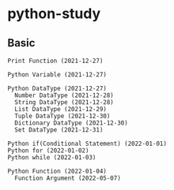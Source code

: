# python-study
  ## Basic
    Print Function (2021-12-27)
    
    Python Variable (2021-12-27)
    
    Python DataType (2021-12-27)
      Number DataType (2021-12-28)
      String DataType (2021-12-28)
      List DataType (2021-12-29)
      Tuple DataType (2021-12-30)
      Dictionary DataType (2021-12-30)
      Set DataType (2021-12-31)
    
    Python if(Conditional Statement) (2022-01-01)
    Python for (2022-01-02)
    Python while (2022-01-03)
    
    Python Function (2022-01-04)
      Function Argument (2022-05-07)